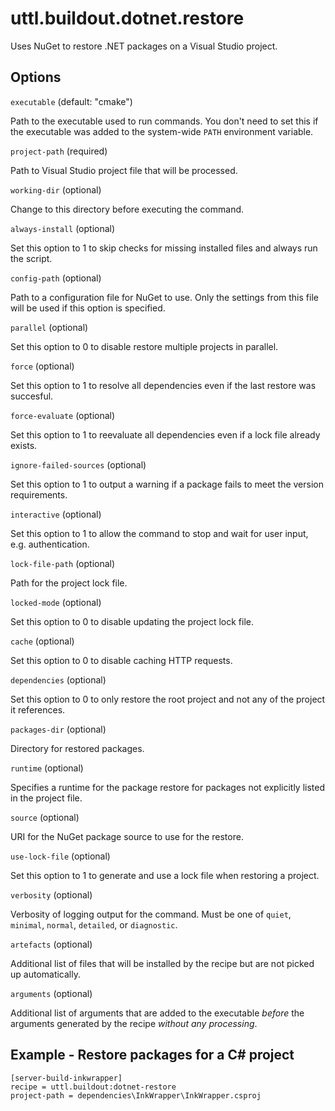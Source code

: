 # uttl.buildout.dotnet.restore

Uses NuGet to restore .NET packages on a Visual Studio project.

## Options

`executable` (default: "cmake")

Path to the executable used to run commands. You don't need to set this if the executable was added to the system-wide `PATH` environment variable.

`project-path` (required)

Path to Visual Studio project file that will be processed.

`working-dir` (optional)

Change to this directory before executing the command.

`always-install` (optional)

Set this option to 1 to skip checks for missing installed files and always run the script.

`config-path` (optional)

Path to a configuration file for NuGet to use. Only the settings from this file will be used if this option is specified.

`parallel` (optional)

Set this option to 0 to disable restore multiple projects in parallel.

`force` (optional)

Set this option to 1 to resolve all dependencies even if the last restore was succesful.

`force-evaluate` (optional)

Set this option to 1 to reevaluate all dependencies even if a lock file already exists.

`ignore-failed-sources` (optional)

Set this option to 1 to output a warning if a package fails to meet the version requirements.

`interactive` (optional)

Set this option to 1 to allow the command to stop and wait for user input, e.g. authentication.

`lock-file-path` (optional)

Path for the project lock file.

`locked-mode` (optional)

Set this option to 0 to disable updating the project lock file.

`cache` (optional)

Set this option to 0 to disable caching HTTP requests.

`dependencies` (optional)

Set this option to 0 to only restore the root project and not any of the project it references.

`packages-dir` (optional)

Directory for restored packages.

`runtime` (optional)

Specifies a runtime for the package restore for packages not explicitly listed in the project file.

`source` (optional)

URI for the NuGet package source to use for the restore.

`use-lock-file` (optional)

Set this option to 1 to generate and use a lock file when restoring a project.

`verbosity` (optional)

Verbosity of logging output for the command. Must be one of `quiet`, `minimal`, `normal`, `detailed`, or `diagnostic`.

`artefacts` (optional)

Additional list of files that will be installed by the recipe but are not picked up automatically.

`arguments` (optional)

Additional list of arguments that are added to the executable _before_ the arguments generated by the recipe _without any processing_.

## Example - Restore packages for a C\# project

	[server-build-inkwrapper]
	recipe = uttl.buildout:dotnet-restore
	project-path = dependencies\InkWrapper\InkWrapper.csproj
